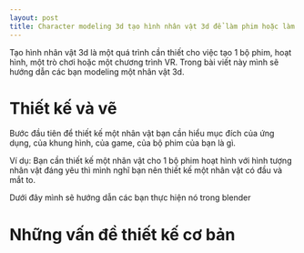 ```yaml
---
layout: post
title: Character modeling 3d tạo hình nhân vật 3d để làm phim hoặc làm game
---
```


Tạo hình nhân vật 3d là một quá trình cần thiết cho việc tạo 1 bộ phim, hoạt hình, một trò chơi hoặc một chương trình VR. Trong bài viết này mình sẽ hướng dẫn các bạn modeling một nhân vật 3d.

# Thiết kế và vẽ 

Bước đầu tiên để thiết kế một nhân vật bạn cần hiểu mục đích của ứng dụng, của khung hình, của game, của bộ phim của bạn là gì.

Ví dụ: Bạn cần thiết kế một nhân vật cho 1 bộ phim hoạt hình với hình tượng nhân vật đáng yêu thì mình nghĩ bạn nên thiết kế một nhân vật có đầu và mắt to.

Dưới đây mình sẽ hướng dẫn các bạn thực hiện nó trong blender

# Những vấn đề thiết kế cơ bản 